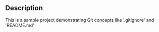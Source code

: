 ## Description
This is a sample project demonstrating Git concepts like '.gitignore' and 'README.md'
